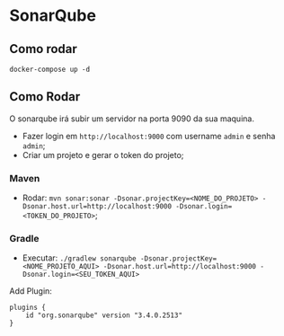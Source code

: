 # SonarQube

## Como rodar
`docker-compose up -d`

## Como Rodar
O sonarqube irá subir um servidor na porta 9090 da sua maquina.


* Fazer login em `http://localhost:9000` com username `admin` e senha `admin`;
* Criar um projeto e gerar o token do projeto;

### Maven
* Rodar: `mvn sonar:sonar -Dsonar.projectKey=<NOME_DO_PROJETO> -Dsonar.host.url=http://localhost:9000 -Dsonar.login=<TOKEN_DO_PROJETO>`;


### Gradle
* Executar: `./gradlew sonarqube -Dsonar.projectKey=<NOME_PROJETO_AQUI> -Dsonar.host.url=http://localhost:9000 -Dsonar.login=<SEU_TOKEN_AQUI>`

Add Plugin:
```
plugins {
    id "org.sonarqube" version "3.4.0.2513"
}
```
